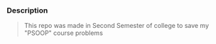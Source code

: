 ### Description
> This repo was made in Second Semester of college to save my "PSOOP" course problems